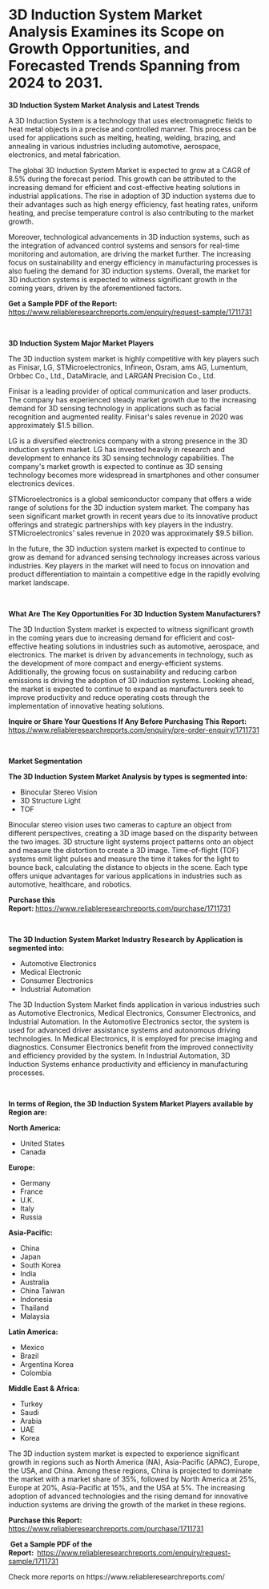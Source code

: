 <p><h1>3D Induction System Market Analysis Examines its Scope on Growth Opportunities, and Forecasted Trends Spanning from 2024 to 2031.</h1></p><p><strong>3D Induction System Market Analysis and Latest Trends</strong></p>
<p><p>A 3D Induction System is a technology that uses electromagnetic fields to heat metal objects in a precise and controlled manner. This process can be used for applications such as melting, heating, welding, brazing, and annealing in various industries including automotive, aerospace, electronics, and metal fabrication.</p><p>The global 3D Induction System Market is expected to grow at a CAGR of 8.5% during the forecast period. This growth can be attributed to the increasing demand for efficient and cost-effective heating solutions in industrial applications. The rise in adoption of 3D induction systems due to their advantages such as high energy efficiency, fast heating rates, uniform heating, and precise temperature control is also contributing to the market growth.</p><p>Moreover, technological advancements in 3D induction systems, such as the integration of advanced control systems and sensors for real-time monitoring and automation, are driving the market further. The increasing focus on sustainability and energy efficiency in manufacturing processes is also fueling the demand for 3D induction systems. Overall, the market for 3D induction systems is expected to witness significant growth in the coming years, driven by the aforementioned factors.</p></p>
<p><strong>Get a Sample PDF of the Report:&nbsp;</strong> <a href="https://www.reliableresearchreports.com/enquiry/request-sample/1711731">https://www.reliableresearchreports.com/enquiry/request-sample/1711731</a></p>
<p>&nbsp;</p>
<p><strong>3D Induction System Major Market Players</strong></p>
<p><p>The 3D induction system market is highly competitive with key players such as Finisar, LG, STMicroelectronics, Infineon, Osram, ams AG, Lumentum, Orbbec Co., Ltd., DataMiracle, and LARGAN Precision Co., Ltd. </p><p>Finisar is a leading provider of optical communication and laser products. The company has experienced steady market growth due to the increasing demand for 3D sensing technology in applications such as facial recognition and augmented reality. Finisar's sales revenue in 2020 was approximately $1.5 billion.</p><p>LG is a diversified electronics company with a strong presence in the 3D induction system market. LG has invested heavily in research and development to enhance its 3D sensing technology capabilities. The company's market growth is expected to continue as 3D sensing technology becomes more widespread in smartphones and other consumer electronics devices.</p><p>STMicroelectronics is a global semiconductor company that offers a wide range of solutions for the 3D induction system market. The company has seen significant market growth in recent years due to its innovative product offerings and strategic partnerships with key players in the industry. STMicroelectronics' sales revenue in 2020 was approximately $9.5 billion.</p><p>In the future, the 3D induction system market is expected to continue to grow as demand for advanced sensing technology increases across various industries. Key players in the market will need to focus on innovation and product differentiation to maintain a competitive edge in the rapidly evolving market landscape.</p></p>
<p>&nbsp;</p>
<p><strong>What Are The Key Opportunities For 3D Induction System Manufacturers?</strong></p>
<p><p>The 3D Induction System market is expected to witness significant growth in the coming years due to increasing demand for efficient and cost-effective heating solutions in industries such as automotive, aerospace, and electronics. The market is driven by advancements in technology, such as the development of more compact and energy-efficient systems. Additionally, the growing focus on sustainability and reducing carbon emissions is driving the adoption of 3D induction systems. Looking ahead, the market is expected to continue to expand as manufacturers seek to improve productivity and reduce operating costs through the implementation of innovative heating solutions.</p></p>
<p><strong>Inquire or Share Your Questions If Any Before Purchasing This Report:</strong> <a href="https://www.reliableresearchreports.com/enquiry/pre-order-enquiry/1711731">https://www.reliableresearchreports.com/enquiry/pre-order-enquiry/1711731</a></p>
<p>&nbsp;</p>
<p><strong>Market Segmentation</strong></p>
<p><strong>The 3D Induction System Market Analysis by types is segmented into:</strong></p>
<p><ul><li>Binocular Stereo Vision</li><li>3D Structure Light</li><li>TOF</li></ul></p>
<p><p>Binocular stereo vision uses two cameras to capture an object from different perspectives, creating a 3D image based on the disparity between the two images. 3D structure light systems project patterns onto an object and measure the distortion to create a 3D image. Time-of-flight (TOF) systems emit light pulses and measure the time it takes for the light to bounce back, calculating the distance to objects in the scene. Each type offers unique advantages for various applications in industries such as automotive, healthcare, and robotics.</p></p>
<p><strong>Purchase this Report:&nbsp;</strong><a href="https://www.reliableresearchreports.com/purchase/1711731">https://www.reliableresearchreports.com/purchase/1711731</a></p>
<p>&nbsp;</p>
<p><strong>The 3D Induction System Market Industry Research by Application is segmented into:</strong></p>
<p><ul><li>Automotive Electronics</li><li>Medical Electronic</li><li>Consumer Electronics</li><li>Industrial Automation</li></ul></p>
<p><p>The 3D Induction System Market finds application in various industries such as Automotive Electronics, Medical Electronics, Consumer Electronics, and Industrial Automation. In the Automotive Electronics sector, the system is used for advanced driver assistance systems and autonomous driving technologies. In Medical Electronics, it is employed for precise imaging and diagnostics. Consumer Electronics benefit from the improved connectivity and efficiency provided by the system. In Industrial Automation, 3D Induction Systems enhance productivity and efficiency in manufacturing processes.</p></p>
<p>&nbsp;</p>
<p><strong>In terms of Region, the 3D Induction System Market Players available by Region are:</strong></p>
<p>
    <p> <strong> North America: </strong>
        <ul>
            <li>United States</li>
            <li>Canada</li>
        </ul>
        </p> 
    <p> <strong> Europe: </strong>
        <ul>
            <li>Germany</li>
            <li>France</li>
            <li>U.K.</li>
            <li>Italy</li>
            <li>Russia</li>
        </ul>
        </p> 
    <p> <strong> Asia-Pacific: </strong>
        <ul>
            <li>China</li>
            <li>Japan</li>
            <li>South Korea</li>
            <li>India</li>
            <li>Australia</li>
            <li>China Taiwan</li>
            <li>Indonesia</li>
            <li>Thailand</li>
            <li>Malaysia</li>
        </ul>
        </p> 
    <p> <strong> Latin America: </strong>
        <ul>
            <li>Mexico</li>
            <li>Brazil</li>
            <li>Argentina Korea</li>
            <li>Colombia</li>
        </ul>
        </p> 
    <p> <strong> Middle East & Africa: </strong>
        <ul>
            <li>Turkey</li>
            <li>Saudi</li>
            <li>Arabia</li>
            <li>UAE</li>
            <li>Korea</li>
        </ul>
    </p>
    </p>
<p><p>The 3D induction system market is expected to experience significant growth in regions such as North America (NA), Asia-Pacific (APAC), Europe, the USA, and China. Among these regions, China is projected to dominate the market with a market share of 35%, followed by North America at 25%, Europe at 20%, Asia-Pacific at 15%, and the USA at 5%. The increasing adoption of advanced technologies and the rising demand for innovative induction systems are driving the growth of the market in these regions.</p></p>
<p><strong>Purchase this Report: </strong><a href="https://www.reliableresearchreports.com/purchase/1711731">https://www.reliableresearchreports.com/purchase/1711731</a></p>
<p>&nbsp;<strong>Get a Sample PDF of the Report:&nbsp;&nbsp;</strong><a href="https://www.reliableresearchreports.com/enquiry/request-sample/1711731">https://www.reliableresearchreports.com/enquiry/request-sample/1711731</a></p>
<p><strong></strong></p>
<p>Check more reports on https://www.reliableresearchreports.com/</p>